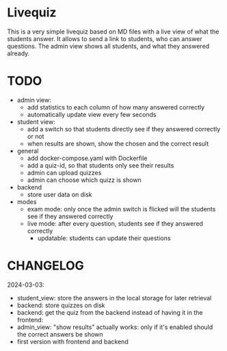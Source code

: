 # Livequiz

This is a very simple livequiz based on MD files with a live view of what the students answer.
It allows to send a link to students, who can answer questions.
The admin view shows all students, and what they answered already.

# TODO

- admin view:
  - add statistics to each column of how many answered correctly
  - automatically update view every few seconds
- student view:
  - add a switch so that students directly see if they answered correctly or not
  - when results are shown, show the chosen and the correct result
- general
  - add docker-compose.yaml with Dockerfile
  - add a quiz-id, so that students only see their results
  - admin can upload quizzes
  - admin can choose which quizz is shown
- backend
  - store user data on disk
- modes
  - exam mode: only once the admin switch is flicked will the students see if they answered correctly
  - live mode: after every question, students see if they answered correctly
    - updatable: students can update their questions

# CHANGELOG

2024-03-03:
- student_view: store the answers in the local storage for later retrieval
- backend: store quizzes on disk
- backend: get the quiz from the backend instead of having it in the frontend:
- admin_view: "show results" actually works: only if it's enabled should the correct answers be shown
- first version with frontend and backend
